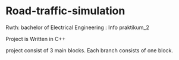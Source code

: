 # Road-traffic-simulation
Rwth: bachelor of Electrical Engineering : Info praktikum_2

Project is Written in C++

project consist of 3 main blocks. 
Each branch consists of one block.


